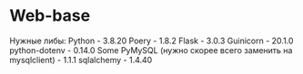 # Web-base

Нужные либы:
Python - 3.8.20
Poery - 1.8.2
Flask - 3.0.3
Guinicorn - 20.1.0
python-dotenv - 0.14.0
Some PyMySQL (нужно скорее всего заменить на mysqlclient) - 1.1.1
sqlalchemy - 1.4.40
